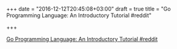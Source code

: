+++
date = "2016-12-12T20:45:08+03:00"
draft = true
title = "Go Programming Language: An Introductory Tutorial  #reddit"

+++

<p><a href="https://t.co/ItBZOopnPv">Go Programming Language: An Introductory Tutorial  #reddit</a></p>
